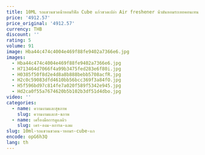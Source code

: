 ```yaml
---
title: 10ML รถแขวนขวดน้ําหอมรีฟิล Cube แก้วขวดเปล่า Air freshener น้ํามันหอมระเหยคอนเทนเนอร์ LX8696
price: '4912.57'
price_original: '4912.57'
currency: THB
discount: ''
rating: 5
volume: 91
image: Hba44c474c4004e469f88fe9402a7366e6.jpg
images:
  - Hba44c474c4004e469f88fe9402a7366e6.jpg
  - H713464d7066f4a99b3475fed283e6f80i.jpg
  - H0385f50f8d2e4d8a8b888bebb5708acfR.jpg
  - H2c0c59083dfd4610bb56bcc369f3a84fO.jpg
  - H5f596bd97c814fe7a020f589f5342e945.jpg
  - Hd2ca0f55a7674620b5b102b3df51d4dbo.jpg
video: ''
categories:
  - name: ความงามและสุขภาพ
    slug: ความงามและส-ขภาพ
  - name: เครื่องมือการดูแลผิว
    slug: เคร-องม-อการด-แลผ
slug: 10ml-รถแขวนขวดน-าหอมร-cube-แก
encode: opG6h3Q
lang: th
---
```

  